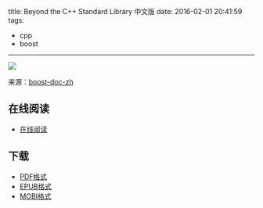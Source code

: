 title: Beyond the C++ Standard Library 中文版
date: 2016-02-01 20:41:59
tags:
  - cpp
  - boost
---

![](https://ek8whxe.cloudimg.io/s/width/226/https://www.gitbook.com/cover/book/wizardforcel/beyond-stl.jpg?build=1452245268915&v=12.0.4)

来源：[boost-doc-zh](https://code.google.com/archive/p/boost-doc-zh/)

<!--more-->

## 在线阅读 ##

+ [在线阅读](https://www.gitbook.com/book/wizardforcel/beyond-stl/details)

## 下载 ##

+ [PDF格式](https://www.gitbook.com/download/pdf/book/wizardforcel/beyond-stl)
+ [EPUB格式](https://www.gitbook.com/download/epub/book/wizardforcel/beyond-stl)
+ [MOBI格式](https://www.gitbook.com/download/mobi/book/wizardforcel/beyond-stl)